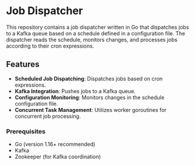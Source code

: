 # Job Dispatcher

This repository contains a job dispatcher written in Go that dispatches jobs to a Kafka queue based on a schedule defined in a configuration file. The dispatcher reads the schedule, monitors changes, and processes jobs according to their cron expressions.

## Features

- **Scheduled Job Dispatching**: Dispatches jobs based on cron expressions.
- **Kafka Integration**: Pushes jobs to a Kafka queue.
- **Configuration Monitoring**: Monitors changes in the schedule configuration file.
- **Concurrent Task Management**: Utilizes worker goroutines for concurrent job processing.

### Prerequisites

- Go (version 1.16+ recommended)
- Kafka
- Zookeeper (for Kafka coordination)

